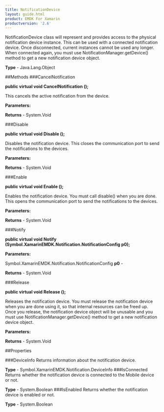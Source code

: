```yaml
---
title: NotificationDevice
layout: guide.html
product: EMDK For Xamarin 
productversion: '2.6' 
---
```

NotificationDevice class will represent and provides access to the physical notification device instance. This can be used with a connected notification device. Once disconnected, current instances cannot be used any longer. When connected again, you must use NotificationManager.getDevice() method to get a new notification device object.

**Type** - Java.Lang.Object

##Methods
###CancelNotification

**public virtual void CancelNotification ();**

This cancels the active notification from the device.

**Parameters:**

**Returns** - System.Void

###Disable

**public virtual void Disable ();**

Disables the notification device. This closes the communication port to send the notifications to the devices.

**Parameters:**

**Returns** - System.Void

###Enable

**public virtual void Enable ();**

Enables the notification device. You must call disable() when you are done. This opens the communication port to send the notifications to the devices.

**Parameters:**

**Returns** - System.Void

###Notify

**public virtual void Notify (Symbol.XamarinEMDK.Notification.NotificationConfig p0);**


        

**Parameters:**

Symbol.XamarinEMDK.Notification.NotificationConfig **p0**  - 
        

**Returns** - System.Void

###Release

**public virtual void Release ();**

Releases the notification device. You must release the notification device when you are done using it, so that internal resources can be freed up. Once you release, the notification device object will be unusable and you must use NotificationManager.getDevice() method to get a new notification device object.

**Parameters:**

**Returns** - System.Void

##Properties

###DeviceInfo
Returns information about the notification device.

**Type** - Symbol.XamarinEMDK.Notification.DeviceInfo
###IsConnected
Returns whether the notification device is connected to the Mobile device or not.

**Type** - System.Boolean
###IsEnabled
Returns whether the notification device is enabled or not.

**Type** - System.Boolean
